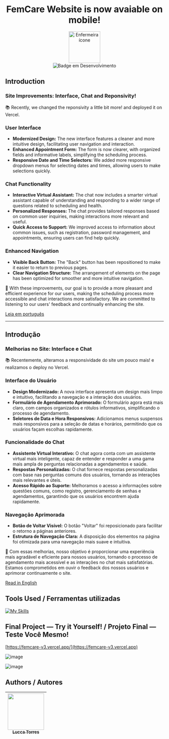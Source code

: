 <h1 align="center">FemCare Website is now avaiable on mobile!</h1>

<div align="center">  
  <a href="https://www.flaticon.com/br/icones-gratis/enfermeira" title="enfermeira ícones">
    <img align="center" alt="Enfermeira ícone" height="100" src="https://cdn-icons-png.flaticon.com/128/4850/4850909.png" title="Enfermeira ícone">
  </a>
</div>
<div align="center">
  <img src="http://img.shields.io/static/v1?label=STATUS&message=EM%20DESENVOLVIMENTO&color=GREEN&style=for-the-badge" alt="Badge em Desenvolvimento">
</div>

## Introduction

### Site Improvements: Interface, Chat and Reponsivity!

📚 Recently, we changed the reponsivity a little bit more! and deployed it on Vercel.

### User Interface

- **Modernized Design:** The new interface features a cleaner and more intuitive design, facilitating user navigation and interaction.
- **Enhanced Appointment Form:** The form is now clearer, with organized fields and informative labels, simplifying the scheduling process.
- **Responsive Date and Time Selectors:** We added more responsive dropdown menus for selecting dates and times, allowing users to make selections quickly.

### Chat Functionality

- **Interactive Virtual Assistant:** The chat now includes a smarter virtual assistant capable of understanding and responding to a wider range of questions related to scheduling and health.
- **Personalized Responses:** The chat provides tailored responses based on common user inquiries, making interactions more relevant and useful.
- **Quick Access to Support:** We improved access to information about common issues, such as registration, password management, and appointments, ensuring users can find help quickly.

### Enhanced Navigation

- **Visible Back Button:** The "Back" button has been repositioned to make it easier to return to previous pages.
- **Clear Navigation Structure:** The arrangement of elements on the page has been optimized for smoother and more intuitive navigation.

🌟 With these improvements, our goal is to provide a more pleasant and efficient experience for our users, making the scheduling process more accessible and chat interactions more satisfactory. We are committed to listening to our users' feedback and continually enhancing the site.

[Leia em português](https://github.com/Mariana-rgb/Site-FemCare?tab=readme-ov-file#introdu%C3%A7%C3%A3o)

---

## Introdução

### Melhorias no Site: Interface e Chat

📚 Recentemente, alteramos a responsividade do site um pouco mais! e realizamos o deploy no Vercel.

### Interface do Usuário

- **Design Modernizado:** A nova interface apresenta um design mais limpo e intuitivo, facilitando a navegação e a interação dos usuários.
- **Formulário de Agendamento Aprimorado:** O formulário agora está mais claro, com campos organizados e rótulos informativos, simplificando o processo de agendamento.
- **Seletores de Data e Hora Responsivos:** Adicionamos menus suspensos mais responsivos para a seleção de datas e horários, permitindo que os usuários façam escolhas rapidamente.

### Funcionalidade do Chat

- **Assistente Virtual Interativo:** O chat agora conta com um assistente virtual mais inteligente, capaz de entender e responder a uma gama mais ampla de perguntas relacionadas a agendamentos e saúde.
- **Respostas Personalizadas:** O chat fornece respostas personalizadas com base nas perguntas comuns dos usuários, tornando as interações mais relevantes e úteis.
- **Acesso Rápido ao Suporte:** Melhoramos o acesso a informações sobre questões comuns, como registro, gerenciamento de senhas e agendamentos, garantindo que os usuários encontrem ajuda rapidamente.

### Navegação Aprimorada

- **Botão de Voltar Visível:** O botão "Voltar" foi reposicionado para facilitar o retorno a páginas anteriores.
- **Estrutura de Navegação Clara:** A disposição dos elementos na página foi otimizada para uma navegação mais suave e intuitiva.

🌟 Com essas melhorias, nosso objetivo é proporcionar uma experiência mais agradável e eficiente para nossos usuários, tornando o processo de agendamento mais acessível e as interações no chat mais satisfatórias. Estamos comprometidos em ouvir o feedback dos nossos usuários e aprimorar continuamente o site.

[Read in English](https://github.com/Mariana-rgb/Site-FemCare?tab=readme-ov-file#introduction)

## Tools Used / Ferramentas utilizadas

[![My Skills](https://skillicons.dev/icons?i=js,html,css,vscode)](https://skillicons.dev)

## Final Project — Try it Yourself! / Projeto Final — Teste Você Mesmo!

[https://femcare-v3.vercel.app/](https://femcare-v3.vercel.app)

![image](https://github.com/user-attachments/assets/2256e8ea-ebfb-46f8-baeb-72ac33cf306d)


![image](https://github.com/user-attachments/assets/0299e286-be97-4494-b4a0-ab9912a1e6ab)


## Authors /  Autores

| [<img loading="lazy" src="https://avatars.githubusercontent.com/u/176588930?v=4" width=115><br><sub>Lucca Torres</sub>](https://github.com/Lucca-rgb) |
| :---: |

